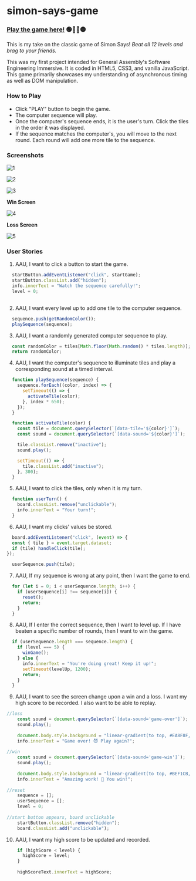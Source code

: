 # simon-says-game

### <b><a href="https://bardirl.github.io/simon-says-game">Play the game here!</a></b> 🟢🔴🔵🟡

<p>This is my take on the classic game of Simon Says! <em>Beat all 12 levels and brag to your friends.</em></p>
<p>This was my first project intended for General Assembly's Software Engineering Immersive. It is coded in HTML5, CSS3, and vanilla JavaScript. This game primarily showcases my understanding of asynchronous timing as well as DOM manipulation.</p>

<h3>How to Play</h3>
<ul>
  <li>Click "PLAY" button to begin the game.</li>
  <li>The computer sequence will play.</li>
  <li>Once the computer's sequence ends, it is the user's turn. Click the tiles in the order it was displayed.</li>
  <li>If the sequence matches the computer's, you will move to the next round. Each round will add one more tile to the sequence.</li>
</ul>

<h3>Screenshots</h3>
 
![1](https://user-images.githubusercontent.com/115611931/211066390-4d9c82c6-e37e-464e-b869-5aa74adea9c4.png)

![2](https://user-images.githubusercontent.com/115611931/211066718-1107d2e1-0ed9-4728-9100-65e6f1babd9f.png)

![3](https://user-images.githubusercontent.com/115611931/211066830-224ce5b7-0b66-4d7b-95bc-6967a10b760b.png)

<b>Win Screen</b>

![4](https://user-images.githubusercontent.com/115611931/211066876-1bc143b7-fe2f-4089-998f-97bd7b05e9d8.png)

<b>Loss Screen</b>

![5](https://user-images.githubusercontent.com/115611931/211066903-de1048d7-a85a-4d3c-b1e9-6a9b940d5bc7.png)

<h3>User Stories</h3>

1. AAU, I want to click a button to start the game.

```js
  startButton.addEventListener("click", startGame);
  startButton.classList.add("hidden");
  info.innerText = "Watch the sequence carefully!";
  level = 0;
  
```
2. AAU, I want every level up to add one tile to the computer sequence.

```js
  sequence.push(getRandomColor());
  playSequence(sequence);
```

3. AAU, I want a randomly generated computer sequence to play.

```js
  const randomColor = tiles[Math.floor(Math.random() * tiles.length)];
  return randomColor;
```

4. AAU, I want the computer's sequence to illuminate tiles and play a corresponding sound at a timed interval.

```js
  function playSequence(sequence) {
    sequence.forEach((color, index) => {
      setTimeout(() => {
        activateTile(color);
      }, index * 650);
    });
  }

  function activateTile(color) {
    const tile = document.querySelector(`[data-tile='${color}']`);
    const sound = document.querySelector(`[data-sound='${color}']`);

    tile.classList.remove("inactive");
    sound.play();

    setTimeout(() => {
      tile.classList.add("inactive");
    }, 300);
  }
```

5. AAU, I want to click the tiles, only when it is my turn.

```js
  function userTurn() {
    board.classList.remove("unclickable");
    info.innerText = "Your turn!";
  }
```

6. AAU, I want my clicks' values be stored.

```js
  board.addEventListener("click", (event) => {
  const { tile } = event.target.dataset;
  if (tile) handleClick(tile);
});

  userSequence.push(tile);
```

7. AAU, If my sequence is wrong at any point, then I want the game to end.

```js
  for (let i = 0; i < userSequence.length; i++) {
    if (userSequence[i] !== sequence[i]) {
      reset();
      return;
    }
  }

```

8. AAU, If I enter the correct sequence, then I want to level up. If I have beaten a specific number of rounds, then I want to win the game.

```js
  if (userSequence.length === sequence.length) {
    if (level === 5) {
      winGame();
    } else {
      info.innerText = "You're doing great! Keep it up!";
      setTimeout(levelUp, 1200);
      return;
    }
  }
```

9. AAU, I want to see the screen change upon a win and a loss. I want my high score to be recorded. I also want to be able to replay.

```js
//loss
    const sound = document.querySelector(`[data-sound='game-over']`);
    sound.play();
    
    document.body.style.background = "linear-gradient(to top, #EA8F8F, #C12727)";
    info.innerText = "Game over! 😈 Play again?";
    
//win
    const sound = document.querySelector(`[data-sound='game-win']`);
    sound.play();
    
    document.body.style.background = "linear-gradient(to top, #BEF1CB, #60BC77)";
    info.innerText = "Amazing work! 🤩 You win!";
    
//reset
    sequence = [];
    userSequence = [];
    level = 0;
    
//start button appears, board unclickable
    startButton.classList.remove("hidden");
    board.classList.add("unclickable");
```

10. AAU, I want my high score to be updated and recorded.

```js
    if (highScore < level) {
      highScore = level;
    }
    
    highScoreText.innerText = highScore;
```

